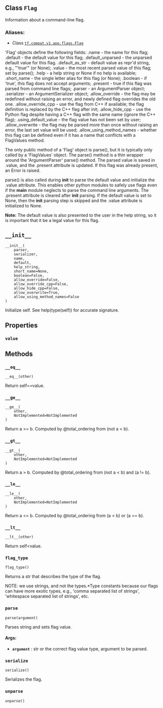 ## Class `Flag`

Information about a command-line flag.

### Aliases:

  * Class [`tf.compat.v1.app.flags.Flag`](/api_docs/python/tf/compat/v1/flags/Flag)

'Flag' objects define the following fields: .name - the name for this flag;
.default - the default value for this flag; .default_unparsed - the unparsed
default value for this flag. .default_as_str - default value as repr'd string,
e.g., "'true'" (or None); .value - the most recent parsed value of this flag;
set by parse(); .help - a help string or None if no help is available;
.short_name - the single letter alias for this flag (or None); .boolean - if
'true', this flag does not accept arguments; .present - true if this flag was
parsed from command line flags; .parser - an ArgumentParser object;
.serializer - an ArgumentSerializer object; .allow_override - the flag may be
redefined without raising an error, and newly defined flag overrides the old
one. .allow_override_cpp - use the flag from C++ if available; the flag
definition is replaced by the C++ flag after init; .allow_hide_cpp - use the
Python flag despite having a C++ flag with the same name (ignore the C++
flag); .using_default_value - the flag value has not been set by user;
.allow_overwrite - the flag may be parsed more than once without raising an
error, the last set value will be used; .allow_using_method_names - whether
this flag can be defined even if it has a name that conflicts with a
FlagValues method.

The only public method of a 'Flag' object is parse(), but it is typically only
called by a 'FlagValues' object. The parse() method is a thin wrapper around
the 'ArgumentParser' parse() method. The parsed value is saved in .value, and
the .present attribute is updated. If this flag was already present, an Error
is raised.

parse() is also called during **init** to parse the default value and
initialize the .value attribute. This enables other python modules to safely
use flags even if the **main** module neglects to parse the command line
arguments. The .present attribute is cleared after **init** parsing. If the
default value is set to None, then the **init** parsing step is skipped and
the .value attribute is initialized to None.

**Note:** The default value is also presented to the user in the help string,
so it is important that it be a legal value for this flag.

## `__init__`

    
    
    __init__(
        parser,
        serializer,
        name,
        default,
        help_string,
        short_name=None,
        boolean=False,
        allow_override=False,
        allow_override_cpp=False,
        allow_hide_cpp=False,
        allow_overwrite=True,
        allow_using_method_names=False
    )
    

Initialize self. See help(type(self)) for accurate signature.

## Properties

### `value`

## Methods

### `__eq__`

    
    
    __eq__(other)
    

Return self==value.

### `__ge__`

    
    
    __ge__(
        other,
        NotImplemented=NotImplemented
    )
    

Return a >= b. Computed by @total_ordering from (not a < b).

### `__gt__`

    
    
    __gt__(
        other,
        NotImplemented=NotImplemented
    )
    

Return a > b. Computed by @total_ordering from (not a < b) and (a != b).

### `__le__`

    
    
    __le__(
        other,
        NotImplemented=NotImplemented
    )
    

Return a <= b. Computed by @total_ordering from (a < b) or (a == b).

### `__lt__`

    
    
    __lt__(other)
    

Return self<value.

### `flag_type`

    
    
    flag_type()
    

Returns a str that describes the type of the flag.

NOTE: we use strings, and not the types.*Type constants because our flags can
have more exotic types, e.g., 'comma separated list of strings', 'whitespace
separated list of strings', etc.

### `parse`

    
    
    parse(argument)
    

Parses string and sets flag value.

#### Args:

  * **`argument`** : str or the correct flag value type, argument to be parsed.

### `serialize`

    
    
    serialize()
    

Serializes the flag.

### `unparse`

    
    
    unparse()
    

